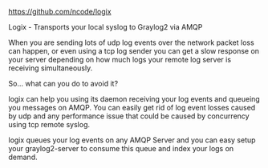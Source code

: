 https://github.com/ncode/logix

Logix - Transports your local syslog to Graylog2 via AMQP


When you are sending lots of udp log events over the network packet loss can happen, or even using a tcp log sender you can get a slow response on your server depending on how much logs your remote log server is receiving simultaneously.

So... what can you do to avoid it?

logix can help you using its daemon receiving your log events and queueing you messages on AMQP. You can easily get rid of log event losses caused by udp and any performance issue that could be caused by concurrency using tcp remote syslog.

logix queues your log events on any AMQP Server and you can easy setup your graylog2-server to consume this queue and index your logs on demand.
